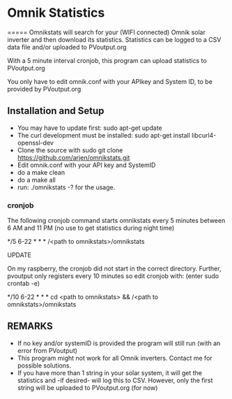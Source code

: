 # Omnik Statistics
=====
Omnikstats will search for your (WIFI connected) Omnik solar inverter and then download its statistics. 
Statistics can be logged to a CSV data file and/or uploaded to PVoutput.org

With a 5 minute interval cronjob, this program can upload statistics to PVoutput.org

You only have to edit omnik.conf with your APIkey and System ID, to be provided by PVoutput.org

## Installation and Setup

* You may have to update first:
	sudo apt-get update
* The curl development must be installed:
	sudo apt-get install libcurl4-openssl-dev
* Clone the source with sudo git clone https://github.com/arjen/omnikstats.git
* Edit omnik.conf with your API key and SystemID
* do a make clean
* do a make all
* run: ./omnikstats -? for the usage.

### cronjob
The following cronjob command starts omnikstats every 5 minutes between 6 AM and 11 PM
(no use to get statistics during night time)

*/5 6-22 * * * /\<path to omnikstats>/omnikstats

UPDATE

On my raspberry, the cronjob did not start in the correct directory. 
Further, pvoutput only registers every 10 minutes
so edit cronjob with: (enter sudo crontab -e)

*/10 6-22 * * * cd \<path to omnikstats> && /\<path to omnikstats>/omnikstats

## REMARKS

* If no key and/or systemID is provided the program will still run (with an error from PVoutput)
* This program might not work for all Omnik inverters. Contact me for possible solutions.
* If you have more than 1 string in your solar system, it will get the statistics and -if desired- will
	log this to CSV. However, only the first string will be uploaded to PVoutput.org (for now)

